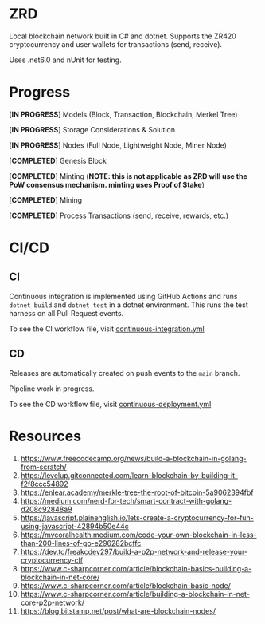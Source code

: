 # ZRD
Local blockchain network built in C# and dotnet.
Supports the ZR420 cryptocurrency and user wallets for transactions (send, receive).

Uses .net6.0 and nUnit for testing.

# Progress
[**IN PROGRESS**] Models (Block, Transaction, Blockchain, Merkel Tree)

[**IN PROGRESS**] Storage Considerations & Solution

[**IN PROGRESS**] Nodes (Full Node, Lightweight Node, Miner Node)

[**COMPLETED**] Genesis Block

[**COMPLETED**] Minting (**NOTE: this is not applicable as ZRD will use the PoW consensus mechanism. minting uses Proof of Stake**)

[**COMPLETED**] Mining

[**COMPLETED**] Process Transactions (send, receive, rewards, etc.)

# CI/CD
## CI
Continuous integration is implemented using GitHub Actions and runs ```dotnet build``` and ```dotnet test``` in a dotnet environment.
This runs the test harness on all Pull Request events.

To see the CI workflow file, visit [continuous-integration.yml](.github/workflows/continuous-integration.yml)

## CD
Releases are automatically created on push events to the ```main``` branch.

Pipeline work in progress.

To see the CD workflow file, visit [continuous-deployment.yml](.github/workflows/continuous-deployment.yml)

# Resources
1. https://www.freecodecamp.org/news/build-a-blockchain-in-golang-from-scratch/
2. https://levelup.gitconnected.com/learn-blockchain-by-building-it-f2f8ccc54892
3. https://enlear.academy/merkle-tree-the-root-of-bitcoin-5a9062394fbf
4. https://medium.com/nerd-for-tech/smart-contract-with-golang-d208c92848a9
5. https://javascript.plainenglish.io/lets-create-a-cryptocurrency-for-fun-using-javascript-42894b50e44c
6. https://mycoralhealth.medium.com/code-your-own-blockchain-in-less-than-200-lines-of-go-e296282bcffc
7. https://dev.to/freakcdev297/build-a-p2p-network-and-release-your-cryptocurrency-clf
8. https://www.c-sharpcorner.com/article/blockchain-basics-building-a-blockchain-in-net-core/
9. https://www.c-sharpcorner.com/article/blockchain-basic-node/
10. https://www.c-sharpcorner.com/article/building-a-blockchain-in-net-core-p2p-network/
11. https://blog.bitstamp.net/post/what-are-blockchain-nodes/

